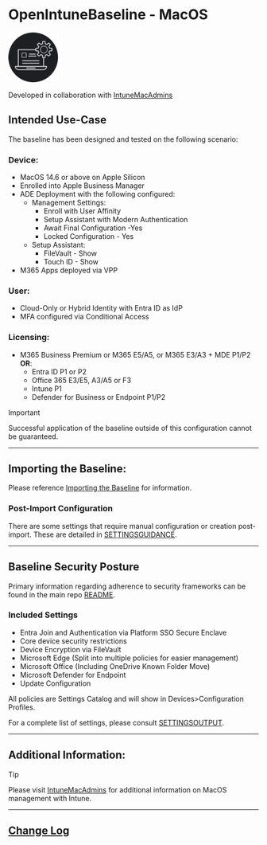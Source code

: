 # OpenIntuneBaseline - MacOS

<img src="https://raw.githubusercontent.com/ugurkocde/intunemacadmins/main/public/favicon.svg" width="100">

Developed in collaboration with [IntuneMacAdmins](https://www.intunemacadmins.com/)

## Intended Use-Case
The baseline has been designed and tested on the following scenario:

### Device:
* MacOS 14.6 or above on Apple Silicon
* Enrolled into Apple Business Manager 
* ADE Deployment with the following configured:
    * Management Settings:
        * Enroll with User Affinity
        * Setup Assistant with Modern Authentication
        * Await Final Configuration -Yes
        * Locked Configuration - Yes
    * Setup Assistant:
        * FileVault - Show
        * Touch ID - Show
* M365 Apps deployed via VPP

### User:
* Cloud-Only or Hybrid Identity with Entra ID as IdP
* MFA configured via Conditional Access

### Licensing:
* M365 Business Premium or M365 E5/A5, or M365 E3/A3 + MDE P1/P2 
<br>**OR**:
    * Entra ID P1 or P2
    * Office 365 E3/E5, A3/A5 or F3
    * Intune P1
    * Defender for Business or Endpoint P1/P2

> [!IMPORTANT]
> Successful application of the baseline outside of this configuration cannot be guaranteed.

---

## Importing the Baseline:
Please reference [Importing the Baseline](/README.md#importing_the_baseline) for information.

### Post-Import Configuration
There are some settings that require manual configuration or creation post-import. These are detailed in [SETTINGSGUIDANCE](/MACOS/SETTINGSGUIDANCE.md).

---

## Baseline Security Posture
Primary information regarding adherence to security frameworks can be found in the main repo [README](/README.md#security-framework-adherence).

### Included Settings
* Entra Join and Authentication via Platform SSO Secure Enclave
* Core device security restrictions
* Device Encryption via FileVault
* Microsoft Edge (Split into multiple policies for easier management)
* Microsoft Office (Including OneDrive Known Folder Move)
* Microsoft Defender for Endpoint
* Update Configuration

All policies are Settings Catalog and will show in Devices>Configuration Profiles.

For a complete list of settings, please consult [SETTINGSOUTPUT](/MACOS/SETTINGSOUTPUT.md).

---

## Additional Information:

> [!TIP]
> Please visit [IntuneMacAdmins](https://www.intunemacadmins.com/) for additional information on MacOS management with Intune.

---

## [Change Log](/MACOS/CHANGELOG.md)